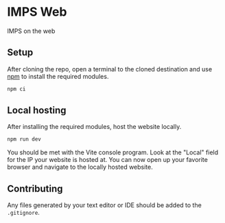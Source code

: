 # IMPS Web

IMPS on the web

## Setup

After cloning the repo, open a terminal to the cloned destination and use [npm](https://docs.npmjs.com/downloading-and-installing-node-js-and-npm) to install the required modules.

```bash
npm ci
```

## Local hosting

After installing the required modules, host the website locally.

```bash
npm run dev
```

You should be met with the Vite console program. Look at the "Local" field for the IP your website is hosted at.
You can now open up your favorite browser and navigate to the locally hosted website.


## Contributing

Any files generated by your text editor or IDE should be added to the `.gitignore`.